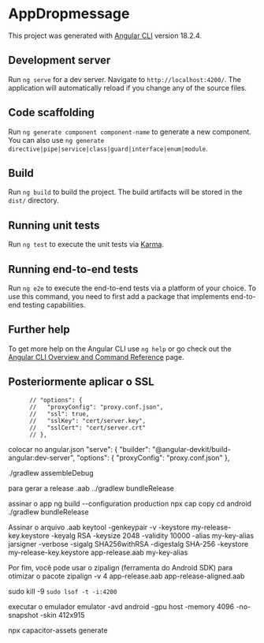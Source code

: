 # AppDropmessage

This project was generated with [Angular CLI](https://github.com/angular/angular-cli) version 18.2.4.

## Development server

Run `ng serve` for a dev server. Navigate to `http://localhost:4200/`. The application will automatically reload if you change any of the source files.

## Code scaffolding

Run `ng generate component component-name` to generate a new component. You can also use `ng generate directive|pipe|service|class|guard|interface|enum|module`.

## Build

Run `ng build` to build the project. The build artifacts will be stored in the `dist/` directory.

## Running unit tests

Run `ng test` to execute the unit tests via [Karma](https://karma-runner.github.io).

## Running end-to-end tests

Run `ng e2e` to execute the end-to-end tests via a platform of your choice. To use this command, you need to first add a package that implements end-to-end testing capabilities.

## Further help

To get more help on the Angular CLI use `ng help` or go check out the [Angular CLI Overview and Command Reference](https://angular.dev/tools/cli) page.

## Posteriormente aplicar o SSL

          // "options": {
          //   "proxyConfig": "proxy.conf.json",
          //   "ssl": true,
          //   "sslKey": "cert/server.key",
          //   "sslCert": "cert/server.crt"
          // },

colocar no angular.json
"serve": {
"builder": "@angular-devkit/build-angular:dev-server",
"options": {
"proxyConfig": "proxy.conf.json"
},

./gradlew assembleDebug

para gerar a release .aab
../gradlew bundleRelease

assinar o app
ng build --configuration production
npx cap copy
cd android
./gradlew bundleRelease

Assinar o arquivo .aab
keytool -genkeypair -v -keystore my-release-key.keystore -keyalg RSA -keysize 2048 -validity 10000 -alias my-key-alias
jarsigner -verbose -sigalg SHA256withRSA -digestalg SHA-256 -keystore my-release-key.keystore app-release.aab my-key-alias

Por fim, você pode usar o zipalign (ferramenta do Android SDK) para otimizar o pacote
zipalign -v 4 app-release.aab app-release-aligned.aab

sudo kill -9 `sudo lsof -t -i:4200`

executar o emulador
emulator -avd android -gpu host -memory 4096 -no-snapshot -skin 412x915

npx capacitor-assets generate
